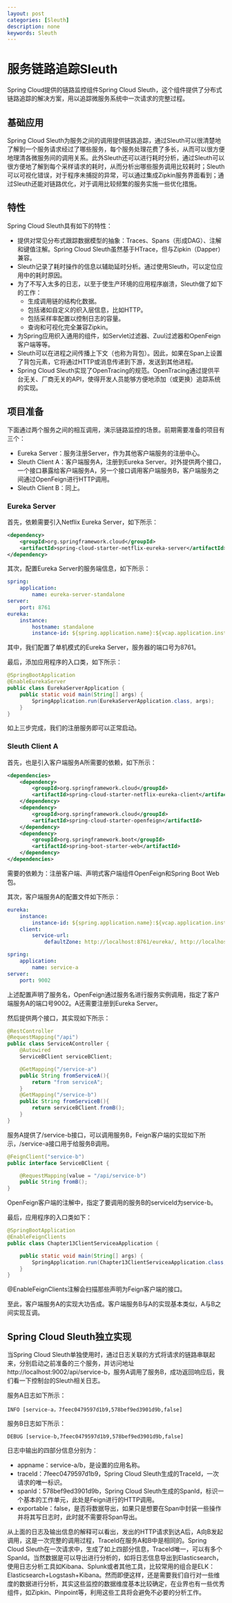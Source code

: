 ```yaml
---
layout: post
categories: [Sleuth]
description: none
keywords: Sleuth
---
```

# 服务链路追踪Sleuth
Spring Cloud提供的链路监控组件Spring Cloud Sleuth，这个组件提供了分布式链路追踪的解决方案，用以追踪微服务系统中一次请求的完整过程。

## 基础应用
Spring Cloud Sleuth为服务之间的调用提供链路追踪，通过Sleuth可以很清楚地了解到一个服务请求经过了哪些服务，每个服务处理花费了多长，从而可以很方便地理清各微服务间的调用关系。此外Sleuth还可以进行耗时分析，通过Sleuth可以很方便地了解到每个采样请求的耗时，从而分析出哪些服务调用比较耗时；Sleuth可以可视化错误，对于程序未捕捉的异常，可以通过集成Zipkin服务界面看到；通过Sleuth还能对链路优化，对于调用比较频繁的服务实施一些优化措施。

## 特性
Spring Cloud Sleuth具有如下的特性：
- 提供对常见分布式跟踪数据模型的抽象：Traces、Spans（形成DAG）、注解和键值注解。Spring Cloud Sleuth虽然基于HTrace，但与Zipkin（Dapper）兼容。
- Sleuth记录了耗时操作的信息以辅助延时分析。通过使用Sleuth，可以定位应用中的耗时原因。
- 为了不写入太多的日志，以至于使生产环境的应用程序崩溃，Sleuth做了如下的工作：
  - 生成调用链的结构化数据。
  - 包括诸如自定义的织入层信息，比如HTTP。
  - 包括采样率配置以控制日志的容量。
  - 查询和可视化完全兼容Zipkin。
- 为Spring应用织入通用的组件，如Servlet过滤器、Zuul过滤器和OpenFeign客户端等等。
- Sleuth可以在进程之间传播上下文（也称为背包）。因此，如果在Span上设置了背包元素，它将通过HTTP或消息传递到下游，发送到其他进程。
- Spring Cloud Sleuth实现了OpenTracing的规范。OpenTracing通过提供平台无关、厂商无关的API，使得开发人员能够方便地添加（或更换）追踪系统的实现。

## 项目准备
下面通过两个服务之间的相互调用，演示链路监控的场景。前期需要准备的项目有三个：
- Eureka Server：服务注册Server，作为其他客户端服务的注册中心。
- Sleuth Client A：客户端服务A，注册到Eureka Server。对外提供两个接口，一个接口暴露给客户端服务A，另一个接口调用客户端服务B，客户端服务之间通过OpenFeign进行HTTP调用。
- Sleuth Client B：同上。

### Eureka Server
首先，依赖需要引入Netflix Eureka Server，如下所示：
```xml
<dependency>
    <groupId>org.springframework.cloud</groupId>
    <artifactId>spring-cloud-starter-netflix-eureka-server</artifactId>
</dependency>
```
其次，配置Eureka Server的服务端信息，如下所示：
```yaml
spring:
    application:
        name: eureka-server-standalone
server:
    port: 8761
eureka:
    instance:
        hostname: standalone
        instance-id: ${spring.application.name}:${vcap.application.instance_id:${spring.application.instance_id:${random.value}}}
```

其中，我们配置了单机模式的Eureka Server，服务器的端口号为8761。

最后，添加应用程序的入口类，如下所示：
```java
@SpringBootApplication
@EnableEurekaServer
public class EurekaServerApplication {
    public static void main(String[] args) {
        SpringApplication.run(EurekaServerApplication.class, args);
    }
}

```
如上三步完成，我们的注册服务即可以正常启动。

### Sleuth Client A
首先，也是引入客户端服务A所需要的依赖，如下所示：
```xml
<dependencies>
    <dependency>
        <groupId>org.springframework.cloud</groupId>
        <artifactId>spring-cloud-starter-netflix-eureka-client</artifactId>
    </dependency>
    <dependency>
        <groupId>org.springframework.cloud</groupId>
        <artifactId>spring-cloud-starter-openfeign</artifactId>
    </dependency>
    <dependency>
        <groupId>org.springframework.boot</groupId>
        <artifactId>spring-boot-starter-web</artifactId>
    </dependency>
</dependencies>
```
需要的依赖为：注册客户端、声明式客户端组件OpenFeign和Spring Boot Web包。

其次，客户端服务A的配置文件如下所示：
```yaml
eureka:
    instance:
        instance-id: ${spring.application.name}:${vcap.application.instance_id:$ {spring.application.instance_id:${random.value}}}
    client:
        service-url:
            defaultZone: http://localhost:8761/eureka/, http://localhost:8762/eureka/

spring:
    application:
        name: service-a
server:
    port: 9002
```
上述配置声明了服务名，OpenFeign通过服务名进行服务实例调用，指定了客户端服务A的端口号9002。A还需要注册到Eureka Server。

然后提供两个接口，其实现如下所示：
```java
@RestController
@RequestMapping("/api")
public class ServiceAController {
    @Autowired
    ServiceBClient serviceBClient;

    @GetMapping("/service-a")
    public String fromServiceA(){
        return "from serviceA";
    }
    @GetMapping("/service-b")
    public String fromServiceB(){
        return serviceBClient.fromB();
    }
}
```
服务A提供了/service-b接口，可以调用服务B，Feign客户端的实现如下所示，/service-a接口用于给服务B调用。
```java
@FeignClient("service-b")
public interface ServiceBClient {

    @RequestMapping(value = "/api/service-b")
    public String fromB();
}
```
OpenFeign客户端的注解中，指定了要调用的服务B的serviceId为service-b。

最后，应用程序的入口类如下：
```java
@SpringBootApplication
@EnableFeignClients
public class Chapter13ClientServiceaApplication {

    public static void main(String[] args) {
        SpringApplication.run(Chapter13ClientServiceaApplication.class, args);
    }
}
```
@EnableFeignClients注解会扫描那些声明为Feign客户端的接口。

至此，客户端服务A的实现大功告成。客户端服务B与A的实现基本类似，A与B之间实现互调。

## Spring Cloud Sleuth独立实现
当Spring Cloud Sleuth单独使用时，通过日志关联的方式将请求的链路串联起来，分别启动之前准备的三个服务，并访问地址http://localhost:9002/api/service-b，服务A调用了服务B，成功返回响应后，我们看一下控制台的Sleuth相关日志。

服务A日志如下所示：
```
INFO [service-a，7feec0479597d1b9,578bef9ed3901d9b,false]
```
服务B日志如下所示：
```
DEBUG [service-b,7feec0479597d1b9,578bef9ed3901d9b,false]
```
日志中输出的四部分信息分别为：
- appname：service-a/b，是设置的应用名称。
- traceId：7feec0479597d1b9，Spring Cloud Sleuth生成的TraceId，一次请求的唯一标识。
- spanId：578bef9ed3901d9b，Spring Cloud Sleuth生成的SpanId，标识一个基本的工作单元，此处是Feign进行的HTTP调用。
- exportable：false，是否将数据导出，如果只是想要在Span中封装一些操作并将其写日志时，此时就不需要将Span导出。

从上面的日志及输出信息的解释可以看出，发出的HTTP请求到达A后，A向B发起调用，这是一次完整的调用过程，TraceId在服务A和B中是相同的。Spring Cloud Sleuth在一次请求中，生成了如上四部分信息，TraceId唯一，可以有多个SpanId。当然数据是可以导出进行分析的，如将日志信息导出到Elasticsearch，使用日志分析工具如Kibana、Splunk或者其他工具，比较常用的组合是ELK：Elasticsearch+Logstash+Kibana。然而即便这样，还是需要我们自行对一些维度的数据进行分析，其实这些监控的数据维度基本比较确定，在业界也有一些优秀组件，如Zipkin、Pinpoint等，利用这些工具将会避免不必要的分析工作。













